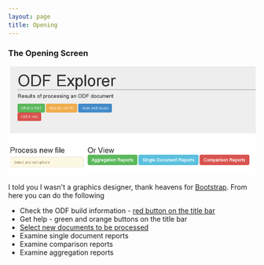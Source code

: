 ```yaml
---
layout: page
title: Opening
---
```

### The Opening Screen

![opening](images/intro.png)

I told you I wasn't a graphics designer, thank heavens for [Bootstrap](http://getbootstrap.com/).
From here you can do the following

* Check the ODF build information - [red button on the title bar](info.html)
* Get help - green and orange buttons on the title bar
* [Select new documents to be processed](process.html)
* Examine single document reports
* Examine comparison reports
* Examine aggregation reports

